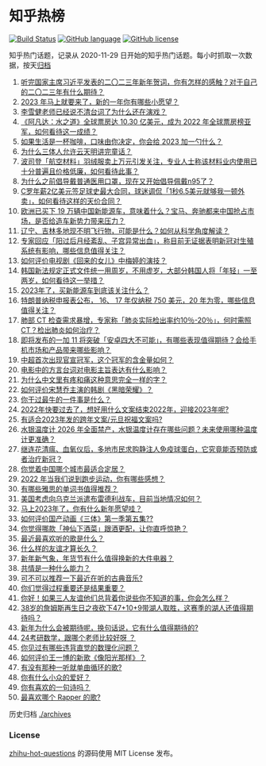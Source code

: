 # 知乎热榜
[![Build Status](https://github.com/ToWeLong/zhihu-hot-questions/workflows/CI/badge.svg)](https://github.com/ToWeLong/zhihu-hot-questions/actions)
[![GitHub language](https://img.shields.io/badge/language-golang-orange.svg)](https://golang.org/)
[![GitHub license](https://img.shields.io/github/license/ToWeLong/zhihu-hot-questions)](https://github.com/ToWeLong/zhihu-hot-questions/blob/main/LICENSE)

知乎热门话题，记录从 2020-11-29 日开始的知乎热门话题。每小时抓取一次数据，按天[归档](./archives)

<!-- BEGIN -->

1. [听完国家主席习近平发表的二〇二三年新年贺词，你有怎样的感触？对于自己的二〇二三年有什么期待？](https://www.zhihu.com/question/575924725)
1. [2023 年马上就要来了，新的一年你有哪些小愿望？](https://www.zhihu.com/question/575798971)
1. [李雪健老师已经说不清台词了为什么还在演戏？](https://www.zhihu.com/question/525555469)
1. [《阿凡达：水之道》全球票房达 10.30 亿美元，成为 2022 年全球票房榜亚军，如何看待这一成绩？](https://www.zhihu.com/question/575478889)
1. [如果生活是一杯咖啡，口味由你决定，你会给 2023 加一勺什么？](https://www.zhihu.com/question/575505039)
1. [为什么三体人允许云天明讲完童话？](https://www.zhihu.com/question/48748559)
1. [波司登「航空材料」羽绒服卖上万元引发关注，专业人士称该材料业内使用已十分普遍且价格低廉，如何看待此事？](https://www.zhihu.com/question/575841298)
1. [为什么之前倡导戴普通医用口罩，现在又开始倡导佩戴n95了？](https://www.zhihu.com/question/574541319)
1. [C罗年薪2亿美元签足球史最大合同，球迷调侃「1秒6.5美元就够我一顿外卖」，如何看待这样的天价合同？](https://www.zhihu.com/question/575820941)
1. [欧洲已买下 19 万辆中国新能源车，意味着什么？宝马、奔驰都来中国抢占市场，是否给造车新势力带来压力？](https://www.zhihu.com/question/575694123)
1. [辽宁、吉林多地现不明飞行物，可能是什么？如何从科学角度解读？](https://www.zhihu.com/question/575815817)
1. [专家回应「阳过后月经紊乱、子宫异常出血」，称目前无证据表明新冠对生殖系统有影响，哪些信息值得关注？](https://www.zhihu.com/question/575916484)
1. [如何评价电视剧《回来的女儿》中梅婷的演技？](https://www.zhihu.com/question/574356718)
1. [韩国新法规定正式文件统一用周岁，不用虚岁，大部分韩国人将「年轻」一至两岁，如何看待这一举措？](https://www.zhihu.com/question/575037927)
1. [2023年了，买新能源车到底该关注什么？](https://www.zhihu.com/question/575424972)
1. [特朗普纳税申报表公布， 16、 17 年仅纳税 750 美元，20 年为零，哪些信息值得关注？](https://www.zhihu.com/question/575738562)
1. [肺部 CT 检查需求暴增，专家称「肺炎实际检出率约10％-20％」，何时需照 CT？检出肺炎如何治疗？](https://www.zhihu.com/question/575808955)
1. [即将发布的一加 11 将突破「安卓四大不可能」，有哪些表现值得期待？会给手机市场和产品带来哪些影响？](https://www.zhihu.com/question/575711854)
1. [中超首次出现官宣冠军，这个冠军的含金量如何？](https://www.zhihu.com/question/575455319)
1. [电影中的方言台词对电影主旨表达有什么影响？](https://www.zhihu.com/question/569967650)
1. [为什么中文里有疼和痛这种意思完全一样的字？](https://www.zhihu.com/question/335871485)
1. [如何评价宋慧乔主演的韩剧《黑暗荣耀》？](https://www.zhihu.com/question/575712318)
1. [你干过最牛的一件事是什么？](https://www.zhihu.com/question/19861477)
1. [2022年快要过去了，想好用什么文案结束2022年，迎接2023年呢?](https://www.zhihu.com/question/575704739)
1. [有适合2023年发的跨年文案/元旦祝福文案吗?](https://www.zhihu.com/question/572321251)
1. [水银温度计 2026 年全面禁产，水银温度计存在哪些问题？未来使用哪种温度计更准确？](https://www.zhihu.com/question/575811989)
1. [继连花清瘟、血氧仪后，多地市民求购静注人免疫球蛋白，它究竟能否预防或者治疗新冠？](https://www.zhihu.com/question/575676459)
1. [你觉着中国哪个城市最适合定居？](https://www.zhihu.com/question/372660789)
1. [2022 年当我们说到跑步运动，你有哪些感想？](https://www.zhihu.com/question/574977403)
1. [有哪些雅思的单词书值得推荐？](https://www.zhihu.com/question/20748120)
1. [美国考虑向乌克兰派遣布雷德利战车，目前当地情况如何？](https://www.zhihu.com/question/575643529)
1. [马上2023年了，你有什么新年愿望哇？](https://www.zhihu.com/question/575536003)
1. [如何评价国产动画《三体》第一季第五集??](https://www.zhihu.com/question/574565199)
1. [你觉得哪款「神仙下酒菜」跟酒更配，让你直呼惊艳？](https://www.zhihu.com/question/574110272)
1. [最近最喜欢听的歌是什么？](https://www.zhihu.com/question/575914441)
1. [什么样的友谊才算长久？](https://www.zhihu.com/question/575914844)
1. [新年新气象，年货节有什么值得换新的大件电器？](https://www.zhihu.com/question/439148328)
1. [共情是一种什么能力？](https://www.zhihu.com/question/356964116)
1. [可不可以推荐一下最近在听的古典音乐?](https://www.zhihu.com/question/573203365)
1. [你们觉得过程重要还是结果重要？](https://www.zhihu.com/question/574755048)
1. [你好！如果三人友谊他们总背着你说些你不知道的事，你会怎么样？](https://www.zhihu.com/question/575849713)
1. [38岁的詹姆斯再生日之夜砍下47+10+9带湖人取胜，这赛季的湖人还值得期待吗？](https://www.zhihu.com/question/575848229)
1. [新年为什么会被期待呢，换句话说，它有什么值得期待的?](https://www.zhihu.com/question/573157101)
1. [24考研数学，跟哪个老师比较好呀  ？](https://www.zhihu.com/question/511843527)
1. [你见过有哪些违背直觉的数理化问题？](https://www.zhihu.com/question/569126586)
1. [如何评价王一博的新歌《像阳光那样》？](https://www.zhihu.com/question/575720436)
1. [有没有那种一听就单曲循环的歌?](https://www.zhihu.com/question/575906298)
1. [你有什么小众的爱好？](https://www.zhihu.com/question/21510834)
1. [你有喜欢的一句诗吗？](https://www.zhihu.com/question/575307016)
1. [最喜欢哪个 Rapper 的歌?](https://www.zhihu.com/question/575401452)

<!-- END -->

历史归档 [./archives](./archives)


### License
[zhihu-hot-questions](https://github.com/towelong/zhihu-hot-questions) 的源码使用 MIT License 发布。